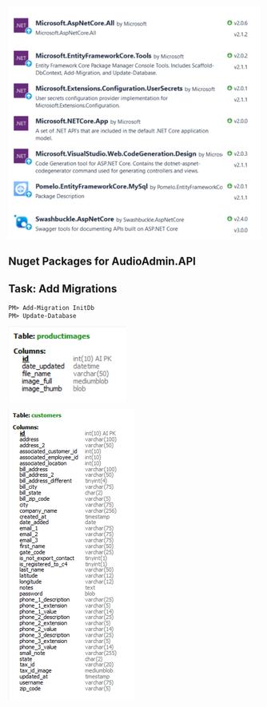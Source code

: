 ![GitHub Logo](/AudioAdmin.API/Resources/NugetPackagesAPI.png)

## Nuget Packages for AudioAdmin.API
 
 ## Task: Add Migrations
 
 ```
 PM> Add-Migration InitDb
 PM> Update-Database
 ```

 ![GitHub Logo](/AudioAdmin.API/Resources/ProductImageTable.png)

  ![GitHub Logo](/AudioAdmin.API/Resources/CustomerTable.png)

 